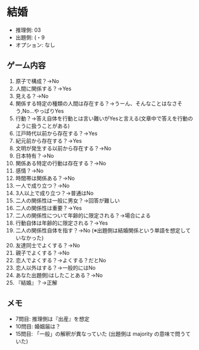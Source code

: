 # 結婚

- 推理側: 03
- 出題側: (・9
- オプション: なし

## ゲーム内容

1. 原子で構成？→No
2. 人間に関係する？→Yes
3. 見える？→No
4. 関係する特定の種類の人間は存在する？→うーん、そんなことはなさそう,No…やっぱりYes
5. 行動？→答え自体を行動とは言い難いがYesと言える(文章中で答えを行動のように扱うことがある)
6. 江戸時代以前から存在する？→Yes
7. 紀元前から存在する？→Yes
8. 文明が発生する以前から存在する？→No
9. 日本特有？→No
10. 関係ある特定の行動は存在する？→No
11. 感情？→No
12. 時間帯は関係ある？→No
13. 一人で成り立つ？→No
14. 3人以上で成り立つ？→普通はNo
15. 二人の関係性は一般に男女？→回答が難しい
16. 二人の関係性は重要？→Yes
17. 二人の関係性について年齢的に限定される？→場合による
18. 行動自体は年齢的に限定される？→Yes
19. 二人の関係性自体を指す？→No (※出題側は結婚関係という単語を想定していなかった)
20. 友達同士でよくする？→No
21. 親子でよくする？→No
22. 恋人でよくする？→よくする？だとNo
23. 恋人以外はする？→一般的にはNo
24. あなた出題側)はしたことある？→No
25. 『結婚』？→正解

## メモ

- 7問目: 推理側は『出産』を想定
- 10問目: 婚姻届は？
- 15問目: 「一般」の解釈が異なっていた (出題側は majority の意味で問うていた)
